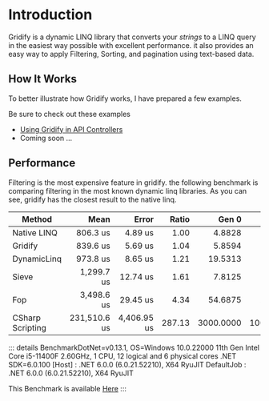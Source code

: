 # Introduction

Gridify is a dynamic LINQ library that converts your *strings* to a LINQ query in the easiest way possible with excellent performance.
it also provides an easy way to apply Filtering, Sorting, and pagination using text-based data.


## How It Works

To better illustrate how Gridify works, I have prepared a few examples.

Be sure to check out these examples
- [Using Gridify in API Controllers](../example/api-controller.md)
- Coming soon ...

## Performance

Filtering is the most expensive feature in gridify. the following benchmark is comparing filtering in the most known dynamic linq libraries. As you can see, gridify has the closest result to the native linq.


| Method           |         Mean |       Error |  Ratio |     Gen 0 |     Gen 1 | Allocated |
|------------------|-------------:|------------:|-------:|----------:|----------:|----------:|
| Native LINQ      |     806.3 us |     4.89 us |   1.00 |    4.8828 |    1.9531 |     35 KB |
| Gridify          |     839.6 us |     5.69 us |   1.04 |    5.8594 |    2.9297 |     39 KB |
| DynamicLinq      |     973.8 us |     8.65 us |   1.21 |   19.5313 |    9.7656 |    123 KB |
| Sieve            |   1,299.7 us |    12.74 us |   1.61 |    7.8125 |    3.9063 |     53 KB |
| Fop              |   3,498.6 us |    29.45 us |   4.34 |   54.6875 |   27.3438 |    348 KB |
| CSharp Scripting | 231,510.6 us | 4,406.95 us | 287.13 | 3000.0000 | 1000.0000 | 24,198 KB |


::: details
BenchmarkDotNet=v0.13.1, OS=Windows 10.0.22000
11th Gen Intel Core i5-11400F 2.60GHz, 1 CPU, 12 logical and 6 physical cores
.NET SDK=6.0.100
[Host]     : .NET 6.0.0 (6.0.21.52210), X64 RyuJIT
DefaultJob : .NET 6.0.0 (6.0.21.52210), X64 RyuJIT

This Benchmark is available [Here](https://github.com/alirezanet/Gridify/blob/master/benchmark/LibraryComparisionFilteringBenchmark.cs)
:::


